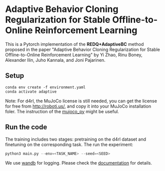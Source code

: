 # Adaptive Behavior Cloning Regularization for Stable Offline-to-Online Reinforcement Learning
This is a Pytorch implementation of the **REDQ+AdaptiveBC** method proposed in the paper "Adaptive Behavior Cloning Regularization for Stable Offline-to-Online Reinforcement Learning" by Yi Zhao, Rinu Boney, Alexander Ilin, Juho Kannala, and Joni Pajarinen.
## Setup
``` shell
conda env create -f environment.yaml
conda activate adaptive
```
Note: For d4rl, the MuJoCo license is still needed, you can get the license for free from http://roboti.us/, and copy it into your MuJoCo installation foler. The instruction of the [mujoco_py](https://github.com/openai/mujoco-py) might be useful.

## Run the code
The training includes two stages: pretraining on the d4rl dataset and finetuning on the corresponding task. The run the experiment:
```python
python3 main.py --env=<TASK_NAME> --seed=<SEED>
```
We use [wandb](https://wandb.ai/site) for logging. Please check the [documentation](https://docs.wandb.ai/quickstart) for details.